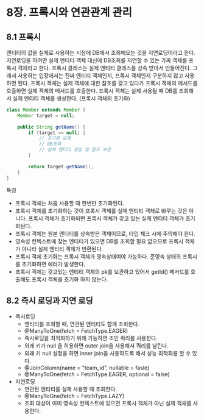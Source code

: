 # 8장. 프록시와 연관관계 관리

## 8.1 프록시

엔티티의 값을 실제로 사용하는 시점에 DB에서 조회해오는 것을 지연로딩이라고 한다.
지연로딩을 하려면 실제 엔티티 객체 대신에 DB조회를 지연할 수 있는 가짜 객체를 프록시 객체라고 한다.
프록시 클래스는 실제 엔티티 클래스를 상속 받아서 만들어진다.
그래서 사용하는 입장에서는 진짜 엔티티 객체인지, 프록시 객체인지 구분하지 않고 사용하면 된다.
프록시 객체는 실제 객체에 대한 참조를 갖고 있다가 프록시 객체의 메서드를 호출하면 실제 객체의 메서드를 호출한다.
프록시 객체는 실제 사용될 때 DB를 조회해서 실제 엔티티 객체를 생성한다. (프록시 객체의 초기화)

```java
class Member extends Member {
    Member target = null;
		
    public String getName() {
        if (target == null) {
            // 초기화 요청
			// DB조회
			// 실제 엔티티 생성 및 참조 보관
        }
        
        return target.getName();
    }
}
```

특징

- 프록시 객체는 처음 사용할 때 한번만 초기화된다.
- 프록시 객체를 초기화하는 것이 프록시 객체를 실제 엔티티 객체로 바꾸는 것은 아니다. 프록시 객체가 초기화되면 프록시 객체가 갖고 있는 실제 엔티티 객체가 초기화된다.
- 프록시 객체는 원본 엔티티를 상속받은 객체이므로, 타입 체크 시에 주의해야 한다.
- 영속성 컨텍스트에 찾는 엔티티가 있으면 DB를 조회할 필요 없으므로 프록시 객체가 아니라 실제 엔티티 객체가 반환된다.
- 프록시 객체 초기화는 프록시 객체가 영속상태여야 가능하다. 준영속 상태의 프록시를 초기화하면 에러가 발생한다.
- 프록시 객체는 갖고있는 엔티티 객체의 pk를 보관하고 있어서 getId() 메서드를 호출해도 프록시 객체를 초기화 하지 않는다.

## 8.2 즉시 로딩과 지연 로딩

- 즉시로딩
    - 엔티티를 조회할 때, 연관된 엔티티도 함께 조회한다.
    - @ManyToOne(fetch = FetchType.EAGER)
    - 즉시로딩을 최적화하기 위해 가능하면 조인 쿼리를 사용한다.
    - 외래 키가 null 을 허용하면 outer join을 사용해서 쿼리를 날린다.
    - 외래 키 null 설정을 하면 inner join을 사용하도록 해서 성능 최적화를 할 수 있다.
    - @JoinColumn(name = "team_id", nullable = fasle)
    - @ManyToOne(fetch = FetchType.EAGER, optional = false)
- 지연로딩
    - 연관된 엔티티를 실제 사용할 때 조회한다.
    - @ManyToOne(fetch = FetchType.LAZY)
    - 조회 대상이 이미 영속성 컨텍스트에 있으면 프록시 객체가 아닌 실제 객체를 사용한다.